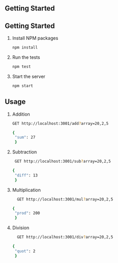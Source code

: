 
<!-- GETTING STARTED -->
## Getting Started


<!-- GETTING STARTED -->
## Getting Started

1. Install NPM packages
   ```sh
   npm install
   ```
2. Run the tests
   ```sh
   npm test
   ```
3. Start the server
   ```sh
   npm start
   ```

   
<!-- USAGE EXAMPLES -->
## Usage

1. Addition
   ```sh
   GET http://localhost:3001/add?array=20,2,5

   {
    "sum": 27
    }
   ```
2. Subtraction
   ```sh
    GET http://localhost:3001/sub?array=20,2,5

   {
    "diff": 13
    }
   ```
3. Multiplication
   ```sh
     GET http://localhost:3001/mul?array=20,2,5

   {
    "prod": 200
    }
   ```
4. Division
   ```sh
     GET http://localhost:3001/div?array=20,2,5

   {
    "quot": 2
    }
   ```

